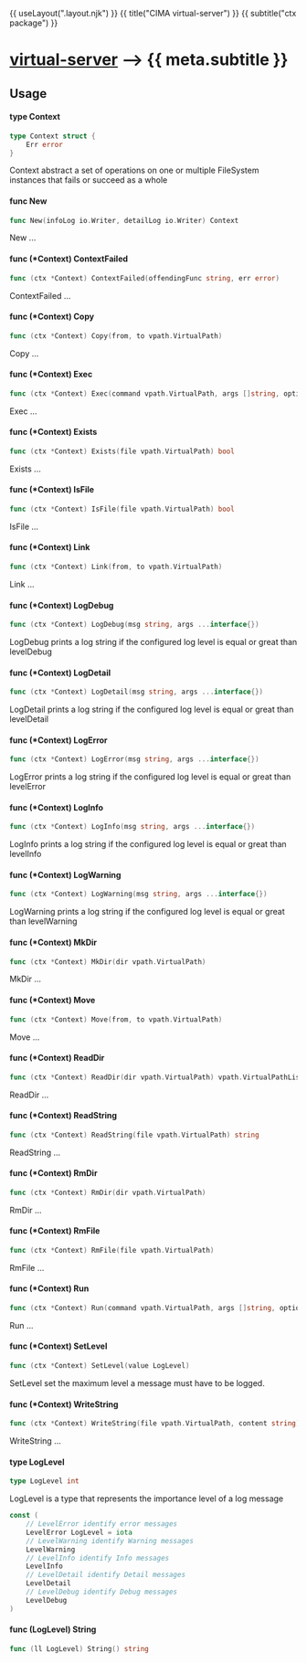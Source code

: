 {{ useLayout(".layout.njk") }}
{{ title("CIMA virtual-server") }}
{{ subtitle("ctx package") }}

# [virtual-server](./index) ⟶ {{ meta.subtitle }}





## Usage

#### type Context

```go
type Context struct {
	Err error
}
```

Context abstract a set of operations on one or multiple FileSystem instances
that fails or succeed as a whole

#### func  New

```go
func New(infoLog io.Writer, detailLog io.Writer) Context
```
New ...

#### func (*Context) ContextFailed

```go
func (ctx *Context) ContextFailed(offendingFunc string, err error)
```
ContextFailed ...

#### func (*Context) Copy

```go
func (ctx *Context) Copy(from, to vpath.VirtualPath)
```
Copy ...

#### func (*Context) Exec

```go
func (ctx *Context) Exec(command vpath.VirtualPath, args []string, options ...connection.RunOptions)
```
Exec ...

#### func (*Context) Exists

```go
func (ctx *Context) Exists(file vpath.VirtualPath) bool
```
Exists ...

#### func (*Context) IsFile

```go
func (ctx *Context) IsFile(file vpath.VirtualPath) bool
```
IsFile ...

#### func (*Context) Link

```go
func (ctx *Context) Link(from, to vpath.VirtualPath)
```
Link ...

#### func (*Context) LogDebug

```go
func (ctx *Context) LogDebug(msg string, args ...interface{})
```
LogDebug prints a log string if the configured log level is equal or great than
levelDebug

#### func (*Context) LogDetail

```go
func (ctx *Context) LogDetail(msg string, args ...interface{})
```
LogDetail prints a log string if the configured log level is equal or great than
levelDetail

#### func (*Context) LogError

```go
func (ctx *Context) LogError(msg string, args ...interface{})
```
LogError prints a log string if the configured log level is equal or great than
levelError

#### func (*Context) LogInfo

```go
func (ctx *Context) LogInfo(msg string, args ...interface{})
```
LogInfo prints a log string if the configured log level is equal or great than
levelInfo

#### func (*Context) LogWarning

```go
func (ctx *Context) LogWarning(msg string, args ...interface{})
```
LogWarning prints a log string if the configured log level is equal or great
than levelWarning

#### func (*Context) MkDir

```go
func (ctx *Context) MkDir(dir vpath.VirtualPath)
```
MkDir ...

#### func (*Context) Move

```go
func (ctx *Context) Move(from, to vpath.VirtualPath)
```
Move ...

#### func (*Context) ReadDir

```go
func (ctx *Context) ReadDir(dir vpath.VirtualPath) vpath.VirtualPathList
```
ReadDir ...

#### func (*Context) ReadString

```go
func (ctx *Context) ReadString(file vpath.VirtualPath) string
```
ReadString ...

#### func (*Context) RmDir

```go
func (ctx *Context) RmDir(dir vpath.VirtualPath)
```
RmDir ...

#### func (*Context) RmFile

```go
func (ctx *Context) RmFile(file vpath.VirtualPath)
```
RmFile ...

#### func (*Context) Run

```go
func (ctx *Context) Run(command vpath.VirtualPath, args []string, options ...connection.RunOptions) connection.Process
```
Run ...

#### func (*Context) SetLevel

```go
func (ctx *Context) SetLevel(value LogLevel)
```
SetLevel set the maximum level a message must have to be logged.

#### func (*Context) WriteString

```go
func (ctx *Context) WriteString(file vpath.VirtualPath, content string)
```
WriteString ...

#### type LogLevel

```go
type LogLevel int
```

LogLevel is a type that represents the importance level of a log message

```go
const (
	// LevelError identify error messages
	LevelError LogLevel = iota
	// LevelWarning identify Warning messages
	LevelWarning
	// LevelInfo identify Info messages
	LevelInfo
	// LevelDetail identify Detail messages
	LevelDetail
	// LevelDebug identify Debug messages
	LevelDebug
)
```

#### func (LogLevel) String

```go
func (ll LogLevel) String() string
```
